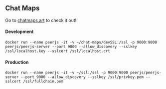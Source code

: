 ## Chat Maps
Go to [chatmaps.art](https://chatmaps.art) to check it out!

#### Development
```
docker run --name peerjs -it -v ~/chat-maps/devSSL:/ssl -p 9000:9000 peerjs/peerjs-server --port 9000 --allow_discovery --sslkey /ssl/localhost.key --sslcert /ssl/localhost.crt
```

#### Production
```
docker run --name peerjs -it -v ~/ssl:/ssl -p 9000:9000 peerjs/peerjs-server --port 9000 --allow_discovery --sslkey /ssl/privkey.pem --sslcert /ssl/fullchain.pem
```
